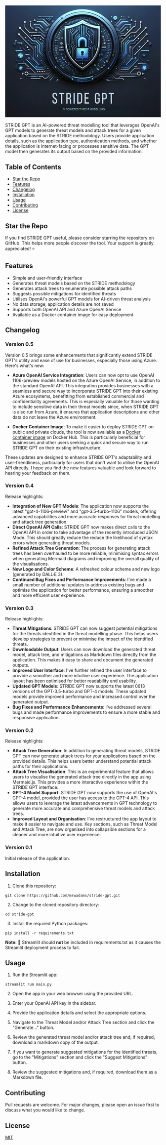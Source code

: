 ![STRIDE GPT Logo](logo.png)

STRIDE GPT is an AI-powered threat modelling tool that leverages OpenAI's GPT models to generate threat models and attack trees for a given application based on the STRIDE methodology. Users provide application details, such as the application type, authentication methods, and whether the application is internet-facing or processes sensitive data. The GPT model then generates its output based on the provided information.

## Table of Contents
- [Star the Repo](#star-the-repo)
- [Features](#features)
- [Changelog](#changelog)
- [Installation](#installation)
- [Usage](#usage)
- [Contributing](#contributing)
- [License](#license)

## Star the Repo

If you find STRIDE GPT useful, please consider starring the repository on GitHub. This helps more people discover the tool. Your support is greatly appreciated! ⭐

## Features
- Simple and user-friendly interface
- Generates threat models based on the STRIDE methodology
- Generates attack trees to enumerate possible attack paths
- Suggests possible mitigations for identified threats
- Utilises OpenAI's powerful GPT models for AI-driven threat analysis
- No data storage; application details are not saved
- Supports both OpenAI API and Azure OpenAI Service
- Available as a Docker container image for easy deployment

## Changelog

### Version 0.5

Version 0.5 brings some enhancements that significantly extend STRIDE GPT's utility and ease of use for businesses, especially those using Azure. Here's what's new:

- **Azure OpenAI Service Integration**: Users can now opt to use OpenAI 1106-preview models hosted on the Azure OpenAI Service, in addition to the standard OpenAI API. This integration provides businesses with a seamless and secure way to incorporate STRIDE GPT into their existing Azure ecosystems, benefitting from established commercial and confidentiality agreements. This is especially valuable for those wanting to include sensitive data in their threat models since, when STRIDE GPT is also run from Azure, it ensures that application descriptions and other data do not leave the Azure environment.

- **Docker Container Image**: To make it easier to deploy STRIDE GPT on public and private clouds, the tool is now available as a [Docker container image](https://hub.docker.com/repository/docker/mrwadams/stridegpt/general) on Docker Hub. This is particularly beneficial for businesses and other users seeking a quick and secure way to run STRIDE GPT on their existing infrastructure.

These updates are designed to enhance STRIDE GPT's adaptability and user-friendliness, particularly for users that don't want to utilise the OpenAI API directly. I hope you find the new features valuable and look forward to hearing your feedback on them.

### Version 0.4

Release highlights:

- **Integration of New GPT Models**: The application now supports the latest "gpt-4-1106-preview" and "gpt-3.5-turbo-1106" models, offering advanced capabilities and more accurate responses for threat modelling and attack tree generation.
- **Direct OpenAI API Calls**: STRIDE GPT now makes direct calls to the OpenAI API in order to take advantage of the recently introduced JSON Mode. This should greatly reduce the reduce the likelihood of syntax errors when generating threat models.
- **Refined Attack Tree Generation**: The process for generating attack trees has been overhauled to be more reliable, minimising syntax errors when generating Mermaid diagrams and improving the overall quality of the visualisations.
- **New Logo and Color Scheme**: A refreshed colour scheme and new logo (generated by DALL·E 3).
- **Continued Bug Fixes and Performance Improvements**: I've made a small number of additional updates to address existing bugs and optimise the application for better performance, ensuring a smoother and more efficient user experience.

### Version 0.3

Release highlights:

- **Threat Mitigations**: STRIDE GPT can now suggest potential mitigations for the threats identified in the threat modelling phase. This helps users develop strategies to prevent or minimise the impact of the identified threats.
- **Downloadable Output**: Users can now download the generated threat model, attack tree, and mitigations as Markdown files directly from the application. This makes it easy to share and document the generated outputs.
- **Improved User Interface**: I've further refined the user interface to provide a smoother and more intuitive user experience. The application layout has been optimised for better readability and usability.
- **Updated GPT Models**: STRIDE GPT now supports the latest 0613 versions of the GPT-3.5-turbo and GPT-4 models. These updated models provide improved performance and increased control over the generated output.
- **Bug Fixes and Performance Enhancements**: I've addressed several bugs and made performance improvements to ensure a more stable and responsive application.

### Version 0.2

Release highlights:

- **Attack Tree Generation**: In addition to generating threat models, STRIDE GPT can now generate attack trees for your applications based on the provided details. This helps users better understand potential attack paths for their applications.
- **Attack Tree Visualisation**: This is an experimental feature that allows users to visualise the generated attack tree directly in the app using Mermaid.js. This provides a more interactive experience within the STRIDE GPT interface.
- **GPT-4 Model Support**: STRIDE GPT now supports the use of OpenAI's GPT-4 model, provided the user has access to the GPT-4 API. This allows users to leverage the latest advancements in GPT technology to generate more accurate and comprehensive threat models and attack trees.
- **Improved Layout and Organisation**: I've restructured the app layout to make it easier to navigate and use. Key sections, such as Threat Model and Attack Tree, are now organised into collapsible sections for a cleaner and more intuitive user experience.


### Version 0.1

Initial release of the application.

## Installation

1. Clone this repository:

```
git clone https://github.com/mrwadams/stride-gpt.git
```

2. Change to the cloned repository directory:

```
cd stride-gpt
```

3. Install the required Python packages:

```
pip install -r requirements.txt
```

**Note:** 📝 Streamlit should **not** be included in requirements.txt as it causes the Streamlit deployment process to fail.

## Usage

1. Run the Streamlit app:

```
streamlit run main.py
```

2. Open the app in your web browser using the provided URL.

3. Enter your OpenAI API key in the sidebar.

4. Provide the application details and select the appropriate options.

5. Navigate to the Threat Model and/or Attack Tree section and click the "Generate..." button.

6. Review the generated threat model and/or attack tree and, if required, download a markdown copy of the output.

7. If you want to generate suggested mitigations for the identified threats, go to the "Mitigations" section and click the "Suggest Mitigations" button.

8. Review the suggested mitigations and, if required, download them as a Markdown file.

## Contributing

Pull requests are welcome. For major changes, please open an issue first to discuss what you would like to change.

## License

[MIT](https://choosealicense.com/licenses/mit/)